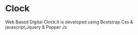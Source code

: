 # Clock
Web Based Digital Clock.It is developed using Bootstrap Css & javascript,Jquery & Popper Js
